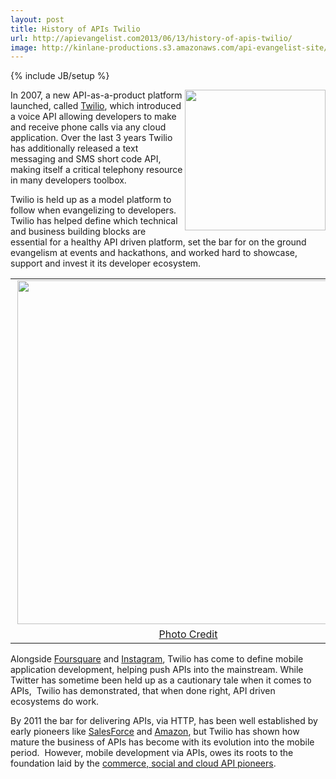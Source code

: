 ```yaml
---
layout: post
title: History of APIs Twilio
url: http://apievangelist.com2013/06/13/history-of-apis-twilio/
image: http://kinlane-productions.s3.amazonaws.com/api-evangelist-site/blog/twilio-logo.jpeg
---
```

{% include JB/setup %}<p>
     <a href="http://twilio.com/" target="_blank"><img src="https://s3.amazonaws.com/kinlane-productions/api-evangelist/twilio/Twilio-Logo.png"  width="225" align="right" /></a>
</p>
<p>
     In 2007, a new API-as-a-product platform launched, called <a href="http://twilio.com/" target="_blank">Twilio</a>, which introduced a voice API allowing developers to make and receive phone calls via any cloud application. Over the last 3 years Twilio has additionally released a text messaging and SMS short code API, making itself a critical telephony resource in many developers toolbox.
</p>
<p>
     Twilio is held up as a model platform to follow when evangelizing to developers. Twilio has helped define which technical and business building blocks are essential for a healthy API driven platform, set the bar for on the ground evangelism at events and hackathons, and worked hard to showcase, support and invest it its developer ecosystem.
</p>
<table align="center">
     <tbody>
          <tr>
               <td align="center">
                    <a href="http://www.dovetailsoftware.com/blogs/kmiller/archive/2009/04/13/can-your-crm-place-a-phone-call" target="_blank"><img src="https://s3.amazonaws.com/kinlane-productions/api-evangelist/twilio/twilio-2009-04-13.png"  width="550" align="right" /></a>
               </td>
          </tr>
          <tr>
               <td align="center">
                    <a href="http://www.dovetailsoftware.com/blogs/kmiller/archive/2009/04/13/can-your-crm-place-a-phone-call" target="_blank">Photo Credit</a>
               </td>
          </tr>
     </tbody>
</table>
<p>
     Alongside <a title="Foursquare" href="/2011/03/11/history-of-apis-foursquare-api/">Foursquare</a> and <a title="Instagram" href="/2011/03/11/history-of-apis-instagram-api/">Instagram</a>, Twilio has come to define mobile application development, helping push APIs into the mainstream. While Twitter has sometime been held up as a cautionary tale when it comes to APIs,  Twilio has demonstrated, that when done right, API driven ecosystems do work.
</p>
<p>
     By 2011 the bar for delivering APIs, via HTTP, has been well established by early pioneers like <a title="Salesforce" href="/2011/01/28/history-of-apis-salesforce-com/">SalesForce</a> and <a title="Amazon" href="/2011/01/28/history-of-apis-amazon-e-commerce/">Amazon</a>, but Twilio has shown how mature the business of APIs has become with its evolution into the mobile period.  However, mobile development via APIs, owes its roots to the foundation laid by the <a title="commerce, social and cloud API pioneers" href="/history/">commerce, social and cloud API pioneers</a>.
</p>
